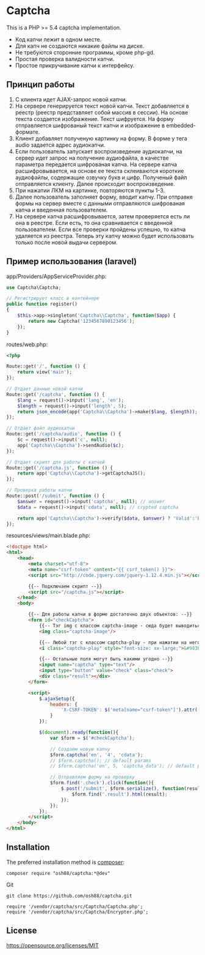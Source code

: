 Captcha
=======

This is a PHP >= 5.4 captcha implementation.

* Код капчи лежит в одном месте.
* Для капч не создаются никакие файлы на диске.
* Не требуются сторонние программы, кроме php-gd.
* Простая проверка валидности капчи.
* Простое прикручивание капчи к интерфейсу.

Принцип работы
--------------
1. С клиента идет AJAX-запрос новой капчи.
2. На сервере генерируется текст новой капчи. Текст добавляется в реестр (реестр представляет собой массив в сессии). На основе текста создается изображение. Текст шифруется. На форму отправляется шифрованый текст капчи и изображение в embedded-формате.
3. Клиент добавляет полученую картинку на форму. В форме у тега audio задается адрес аудиокапчи.
4. Если пользователь запускает воспроизведение аудиокапчи, на сервер идет запрос на получение аудиофайла, в качестве параметра передается шифрованая капча. На сервере капча расшифровывается, на основе ее текста склеиваются короткие аудиофайлы, содержащие озвучку букв и цифр. Полученый файл отправляется клиенту. Далее происходит воспроизведение.
5. При нажатии ЛКМ на картинке, повторяются пункты 1-3.
6. Далее пользователь заполняет форму, вводит капчу. При отправке формы на сервер вместе с данными отправляются шифрованая капча и введенная пользователем.
7. На сервере капча расшифровывается, затем проверяется есть ли она в реестре. Если есть, то она сравнивается с введенной пользователем. Если все проверки пройдены успешно, то капча удаляется из реестра. Теперь эту капчу можно будет использовать только после новой выдачи сервером.

Пример использования (laravel)
------------------------------

app/Providers/AppServiceProvider.php:
```php
use Captcha\Captcha;

// Регистрирует класс в контейнере
public function register()
{
    $this->app->singleton('Captcha\\Captcha', function($app) {
        return new Captcha('1234567890123456');
    });
}
```

routes/web.php:
```php
<?php

Route::get('/', function () {
    return view('main');
});

// Отдает данные новой капчи
Route::get('/captcha', function () {
    $lang = request()->input('lang', 'en');
    $length = request()->input('length', 5);
    return json_encode(app('Captcha\\Captcha')->make($lang, $length));
});

// Отдает файл аудиокапчи
Route::get('/captcha/audio', function () {
    $c = request()->input('c', null);
    app('Captcha\\Captcha')->sendAudio($c);
});

// Отдает скрипт для работы с капчей
Route::get('/captcha.js', function () {
    return app('Captcha\\Captcha')->getCaptchaJS();
});

// Проверка работы капчи
Route::post('/submit', function () {
    $answer = request()->input('captcha', null); // answer
    $data = request()->input('cdata', null); // crypted captcha

    return app('Captcha\\Captcha')->verify($data, $answer) ? 'Valid':'Bad';
});
```
resources/views/main.blade.php:
```html
<!doctype html>
<html>
    <head>
        <meta charset="utf-8">
        <meta name="csrf-token" content="{{ csrf_token() }}">
        <script src="http://code.jquery.com/jquery-1.12.4.min.js"></script>

        {{-- Подключаем скрипт --}}
        <script src="/captcha.js"></script>
    </head>
    <body>

        {{-- Для работы капчи в форме достаточно двух объектов: --}}
        <form id="checkCaptcha">
            {{-- Тэг img с классом captcha-image - сюда будет выводиться картинка --}}
            <img class="captcha-image"/>

            {{-- Любой тэг с классом captcha-play - при нажатии на него, будет воспроизводиться аудиокапча --}}
            <i class="captcha-play" style="font-size: xx-large;">&#9836;</i><br/>

            {{-- Остальные поля могут быть какими угодно --}}
            <input name="captcha" type="text"/>
            <input type="button" value="check" class="check">
            <div class="result"></div>
        </form>

        <script>
            $.ajaxSetup({
                headers: {
                    'X-CSRF-TOKEN': $('meta[name="csrf-token"]').attr('content')
                }
            });

            $(document).ready(function(){
                var $form = $('#checkCaptcha');

                // Создаем новую капчу
                $form.captcha('en', '4', 'cdata');
                // $form.captcha(); // default params
                // $form.captcha('en', 5, 'captcha_data'); // default params

                // Отправляем форму на проверку
                $form.find('.check').click(function(){
                    $.post('/submit', $form.serialize(), function(result) {
                        $form.find('.result').html(result);
                    });
                });
            });
        </script>
    </body>
</html>
```

Installation
------------

The preferred installation method is [composer](https://getcomposer.org):

    composer require "osh88/captcha:*@dev"

Git

	git clone https://github.com/osh88/captcha.git

    require '/vendor/captcha/src/Captcha/Captcha.php';
	require '/vendor/captcha/src/Captcha/Encrypter.php';


License
-------
https://opensource.org/licenses/MIT
